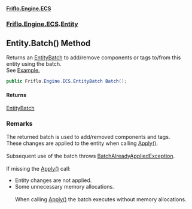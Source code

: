 #### [Friflo.Engine.ECS](index.md 'index')
### [Friflo.Engine.ECS](Friflo.Engine.ECS.md 'Friflo.Engine.ECS').[Entity](Entity.md 'Friflo.Engine.ECS.Entity')

## Entity.Batch() Method

Returns an [EntityBatch](EntityBatch.md 'Friflo.Engine.ECS.EntityBatch') to add/remove components or tags to/from this entity using the batch.<br/>
See <a href="https://friflo.gitbook.io/friflo.engine.ecs/examples/optimization#batch---entity">Example.</a>

```csharp
public Friflo.Engine.ECS.EntityBatch Batch();
```

#### Returns
[EntityBatch](EntityBatch.md 'Friflo.Engine.ECS.EntityBatch')

### Remarks
The returned batch is used to add/removed components and tags.<br/>
These changes are applied to the entity when calling [Apply()](EntityBatch.Apply().md 'Friflo.Engine.ECS.EntityBatch.Apply()').<br/><br/>
Subsequent use of the batch throws [BatchAlreadyAppliedException](BatchAlreadyAppliedException.md 'Friflo.Engine.ECS.BatchAlreadyAppliedException').<br/><br/>
If missing the [Apply()](EntityBatch.Apply().md 'Friflo.Engine.ECS.EntityBatch.Apply()') call:<br/>
- Entity changes are not applied.<br/>
- Some unnecessary memory allocations.<br/><br/>
When calling [Apply()](EntityBatch.Apply().md 'Friflo.Engine.ECS.EntityBatch.Apply()') the batch executes without memory allocations.